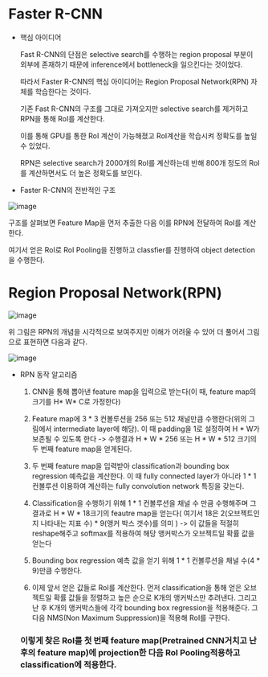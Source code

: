 # Faster R-CNN #

- 핵심 아이디어
    
    Fast R-CNN의 단점은 selective search를 수행하는 region proposal 부분이 외부에 존재하기 때문에 inference에서 bottleneck을 일으킨다는 것이었다.

    따라서 Faster R-CNN의 핵심 아이디어는 Region Proposal Network(RPN) 자체를 학습한다는 것이다. 

    기존 Fast R-CNN의 구조를 그대로 가져오지만 selective search를 제거하고 RPN을 통해 RoI를 계산한다.
    
    이를 통해 GPU를 통한 RoI 계산이 가능해졌고 RoI계산을 학습시켜 정확도를 높일 수 있었다.
    
    RPN은 selective search가 2000개의 RoI를 계산하는데 반해 800개 정도의 RoI를 계산하면서도 더 높은 정확도를 보인다. 
   
- Faster R-CNN의 전반적인 구조

![image](https://user-images.githubusercontent.com/66320010/107392751-564d0f80-6b3d-11eb-8a31-2837d4eb5cfe.png)

   구조를 살펴보면 Feature Map을 먼저 추출한 다음 이를 RPN에 전달하여 RoI를 계산한다.

   여기서 얻은 RoI로 RoI Pooling을 진행하고 classfier를 진행하여 object detection을 수행한다.
  
# Region Proposal Network(RPN) #

![image](https://user-images.githubusercontent.com/66320010/107396599-40d9e480-6b41-11eb-8410-f222362bf673.png)

위 그림은 RPN의 개념을 시각적으로 보여주지만 이해가 어려울 수 있어 더 풀어서 그림으로 표현하면 다음과 같다.

![image](https://user-images.githubusercontent.com/66320010/107397104-b34ac480-6b41-11eb-9529-9c19c602b0cc.png)

- RPN 동작 알고리즘 

  1) CNN을 통해 뽑아낸 feature map을 입력으로 받는다(이 때, feature map의 크기를 H* W* C로 가정한다)
  
  2) Feature map에 3 * 3 컨볼루션을 256 또는 512 채널만큼 수행한다(위의 그림에서 intermediate layer에 해당). 이 때 padding을 1로 설정하여 H * W가 보존될 수 있도록 한다 -> 수행결과 H * W * 256 또는 H * W * 512 크기의 두 번째 feature map을 얻게된다.

  3) 두 번째 feature map을 입력받아 classification과 bounding box regression 예측값을 계산한다. 이 때 fully connected layer가 아니라 1 * 1 컨볼루션 이용하여 계산하는 fully convolution network 특징을 갖는다.
  
  4) Classification을 수행하기 위해 1 * 1 컨볼루션을 채널 수 만큼 수행해주며 그 결과로 H * W * 18크기의 feautre map을 얻는다( 여기서 18은 2(오브젝트인지 나타내는 지표 수) * 9(앵커 박스 갯수)를 의미 ) -> 이 값들을 적절히 reshape해주고 softmax를 적용하여 해당 앵커박스가 오브젝트일 확률 값을 얻는다
  
  5) Bounding box regression 예측 값을 얻기 위해 1 * 1 컨볼루션을 채널 수(4 * 9)만큼 수행한다.
  
  6) 이제 앞서 얻은 값들로 RoI를 계산한다. 먼저 classification을 통해 얻은 오브젝트일 확률 값들을 정렬하고 높은 순으로 K개의 앵커박스만 추려낸다. 그리고 난 후 K개의 앵커박스들에 각각 bounding box regression을 적용해준다. 그 다음 NMS(Non Maximum Suppression)을 적용해 RoI를 구한다.
  
  ### 이렇게 찾은 RoI를 첫 번째 feature map(Pretrained CNN거치고 난 후의 feature map)에 projection한 다음 RoI Pooling적용하고 classification에 적용한다.
  
  
















